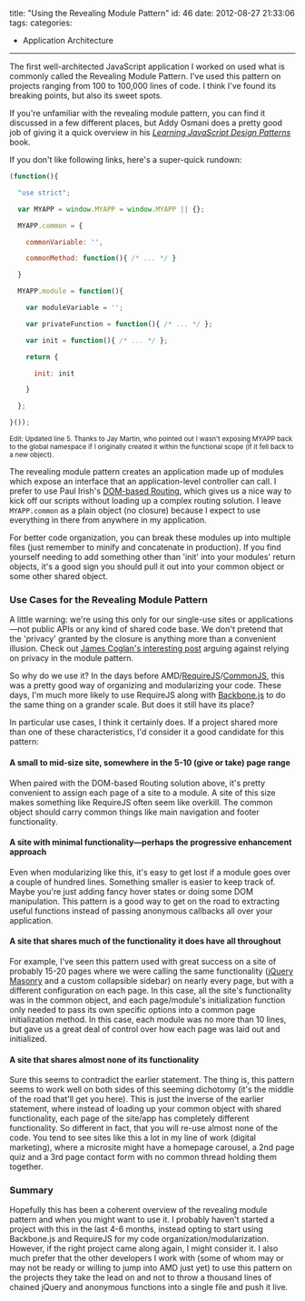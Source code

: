 title: "Using the Revealing Module Pattern"
id: 46
date: 2012-08-27 21:33:06
tags:
categories:
- Application Architecture
---

The first well-architected JavaScript application I worked on used what is commonly called the Revealing Module Pattern. I've used this pattern on projects ranging from 100 to 100,000 lines of code. I think I've found its breaking points, but also its sweet spots.

<!-- more -->

If you're unfamiliar with the revealing module pattern, you can find it discussed in a few different places, but Addy Osmani does a pretty good job of giving it a quick overview in his <a title="Addy Osmani: Revealing Module Pattern" href="http://www.addyosmani.com/resources/essentialjsdesignpatterns/book/#revealingmodulepatternjavascript"><em>Learning JavaScript Design Patterns</em></a> book.

If you don't like following links, here's a super-quick rundown:

```javascript
(function(){

  "use strict";

  var MYAPP = window.MYAPP = window.MYAPP || {};

  MYAPP.common = {

    commonVariable: '',

    commonMethod: function(){ /* ... */ }

  }

  MYAPP.module = function(){

    var moduleVariable = '';

    var privateFunction = function(){ /* ... */ };

    var init = function(){ /* ... */ };

    return {

      init: init

    }

  };

}());
```

<small>Edit: Updated line 5. Thanks to Jay Martin, who pointed out I wasn't exposing MYAPP back to the global namespace if I originally created it within the functional scope (if it fell back to a new object).</small>

The revealing module pattern creates an application made up of modules which expose an interface that an application-level controller can call. I prefer to use&nbsp;Paul Irish's <a title="Paul Irish: DOM-based Routing" href="http://paulirish.com/2009/markup-based-unobtrusive-comprehensive-dom-ready-execution/">DOM-based Routing</a>, which gives us a nice way to kick off our scripts without loading up a complex routing solution. I leave <code>MYAPP.common</code> as a plain object (no closure) because I expect to use everything in there from anywhere in my application.

For better code organization, you can break these modules up into multiple files (just remember to minify and concatenate in production). If you find yourself needing to add something other than 'init' into your modules' return objects, it's a good sign you should pull it out into your common object or some other shared object.

<h3>Use Cases for the Revealing Module Pattern</h3>

A little warning: we're using this only for our single-use sites or applications—not public APIs or any kind of shared code base. We don't pretend that the 'privacy' granted by the closure is anything more than a convenient illusion. Check out&nbsp;<a title="James Coglan: The Cost of Privacy" href="http://blog.jcoglan.com/2012/01/19/the-cost-of-privacy/">James Coglan's interesting post</a>&nbsp;arguing against relying on privacy in the module pattern.

So why do we use it? In the days before AMD/<a href="http://requirejs.org/" title="RequireJS">RequireJS</a>/<a href="http://www.commonjs.org/" title="CommonJS">CommonJS</a>, this was a pretty good way of organizing and modularizing your code. These days, I'm much more likely to use RequireJS along with <a href="http://backbonejs.org/" title="Backbone.js">Backbone.js</a> to do the same thing on a grander scale. But does it still have its place?

In particular use cases, I think it certainly does. If a project shared more than one of these characteristics, I'd consider it a good candidate for this pattern:

<h4>A small to mid-size site, somewhere in the 5-10 (give or take) page range</h4>

When paired with the DOM-based Routing solution above, it's pretty convenient to assign each page of a site to a module. A site of this size makes something like RequireJS often seem like overkill. The common object should carry common things like main navigation and footer functionality.

<h4>A site with minimal functionality&mdash;perhaps the progressive enhancement approach</h4>

Even when modularizing like this, it's easy to get lost if a module goes over a couple of hundred lines. Something smaller is easier to keep track of. Maybe you're just adding fancy hover states or doing some DOM manipulation. This pattern is a good way to get on the road to extracting useful functions instead of passing anonymous callbacks all over your application.

<h4>A site that shares much of the functionality it does have all throughout</h4>

For example, I've seen this pattern used with great success on a site of probably 15-20 pages where we were calling the same functionality (<a title="jQuery Masonry" href="http://isotope.metafizzy.co/">jQuery Masonry</a> and a custom collapsible sidebar) on nearly every page, but with a different configuration on each page. In this case, all the site's functionality was in the common object, and each page/module's initialization function only needed to pass its own specific options into a common page initialization method. In this case, each module was no more than 10 lines, but gave us a great deal of control over how each page was laid out and initialized.

<h4>A site that shares almost none of its functionality</h4>

Sure this seems to contradict the earlier statement. The thing is, this pattern seems to work well on both sides of this seeming dichotomy (it's the middle of the road that'll get you here). This is just the inverse of the earlier statement, where instead of loading up your common object with shared functionality, each page of the site/app has completely different functionality. So different in fact, that you will re-use almost none of the code. You tend to see sites like this a lot in my line of work (digital marketing), where a microsite might have a homepage carousel, a 2nd page quiz and a 3rd page contact form with no common thread holding them together.

<h3>Summary</h3>

Hopefully this has been a coherent overview of the revealing module pattern and when you might want to use it. I probably haven't started a project with this in the last 4-6 months, instead opting to start using Backbone.js and RequireJS for my code organization/modularization. However, if the right project came along again, I might consider it. I also much prefer that the other developers I work with (some of whom may or may not be ready or willing to jump into AMD just yet) to use this pattern on the projects they take the lead on and not to throw a thousand lines of chained jQuery and anonymous functions into a single file and push it live.